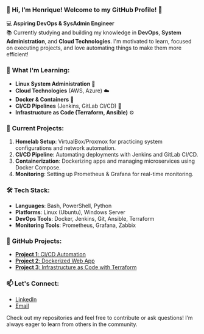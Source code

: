 ### 👋 Hi, I’m Henrique! Welcome to my GitHub Profile! 🚀

💻 **Aspiring DevOps & SysAdmin Engineer**  
📚 Currently studying and building my knowledge in **DevOps**, **System Administration**, and **Cloud Technologies**. I'm motivated to learn, focused on executing projects, and love automating things to make them more efficient!

### 🔧 **What I'm Learning:**
- **Linux System Administration** 🐧
- **Cloud Technologies** (AWS, Azure) ☁️
- **Docker & Containers** 🚢
- **CI/CD Pipelines** (Jenkins, GitLab CI/CD) 🚀
- **Infrastructure as Code (Terraform, Ansible)** ⚙️

### 📂 **Current Projects:**
1. **Homelab Setup**: VirtualBox/Proxmox for practicing system configurations and network automation.
2. **CI/CD Pipeline**: Automating deployments with Jenkins and GitLab CI/CD.
3. **Containerization**: Dockerizing apps and managing microservices using Docker Compose.
4. **Monitoring**: Setting up Prometheus & Grafana for real-time monitoring.

### 🛠 **Tech Stack**:
- **Languages**: Bash, PowerShell, Python
- **Platforms**: Linux (Ubuntu), Windows Server
- **DevOps Tools**: Docker, Jenkins, Git, Ansible, Terraform
- **Monitoring Tools**: Prometheus, Grafana, Zabbix

### 🌟 **GitHub Projects:**
- [**Project 1**: CI/CD Automation](#)  
- [**Project 2**: Dockerized Web App](#)  
- [**Project 3**: Infrastructure as Code with Terraform](#)

### 📫 **Let's Connect**:
- [LinkedIn](https://www.linkedin.com/in/henriquequeirozz/)
- [Email](mailto:hqdsys01.it@gmail.com)

Check out my repositories and feel free to contribute or ask questions! I’m always eager to learn from others in the community.
